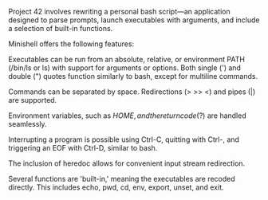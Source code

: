Project 42 involves rewriting a personal bash script—an application designed to parse prompts, launch executables with arguments, and include a selection of built-in functions.


Minishell offers the following features:

Executables can be run from an absolute, relative, or environment PATH (/bin/ls or ls) with support for arguments or options. Both single (') and double (") quotes function similarly to bash, except for multiline commands.

Commands can be separated by space. Redirections (> >> <) and pipes (|) are supported.

Environment variables, such as $HOME, and the return code ($?) are handled seamlessly.

Interrupting a program is possible using Ctrl-C, quitting with Ctrl-, and triggering an EOF with Ctrl-D, similar to bash.

The inclusion of heredoc allows for convenient input stream redirection.

Several functions are 'built-in,' meaning the executables are recoded directly. This includes echo, pwd, cd, env, export, unset, and exit.
